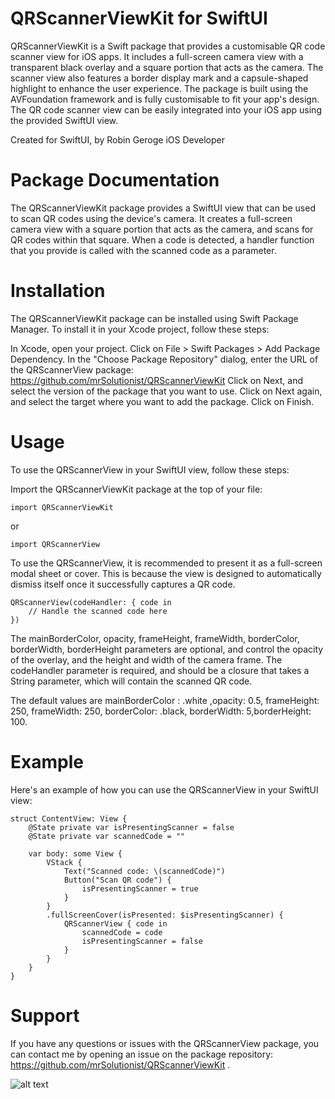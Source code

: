 # QRScannerViewKit for SwiftUI 

QRScannerViewKit is a Swift package that provides a customisable QR code scanner view for iOS apps. 
It includes a full-screen camera view with a transparent black overlay and a square portion that acts as the camera. 
The scanner view also features a border display mark and a capsule-shaped highlight to enhance the user experience. 
The package is built using the AVFoundation framework and is fully customisable to fit your app's design. 
The QR code scanner view can be easily integrated into your iOS app using the provided SwiftUI view.

Created for SwiftUI, 
by Robin Geroge
iOS Developer 


# Package Documentation
The QRScannerViewKit package provides a SwiftUI view that can be used to scan QR codes using the device's camera. It creates a full-screen camera view with a square portion that acts as the camera, and scans for QR codes within that square. When a code is detected, a handler function that you provide is called with the scanned code as a parameter.

# Installation
The QRScannerViewKit package can be installed using Swift Package Manager. To install it in your Xcode project, follow these steps:

In Xcode, open your project.
Click on File > Swift Packages > Add Package Dependency.
In the "Choose Package Repository" dialog, enter the URL of the QRScannerView package: https://github.com/mrSolutionist/QRScannerViewKit 
Click on Next, and select the version of the package that you want to use.
Click on Next again, and select the target where you want to add the package.
Click on Finish.


# Usage
To use the QRScannerView in your SwiftUI view, follow these steps:

Import the QRScannerViewKit package at the top of your file:

```
import QRScannerViewKit
```

or 

```
import QRScannerView
```
To use the QRScannerView, it is recommended to present it as a full-screen modal sheet or cover. This is because the view is designed to automatically dismiss itself once it successfully captures a QR code.

```
QRScannerView(codeHandler: { code in
    // Handle the scanned code here
})
```
The mainBorderColor, opacity, frameHeight, frameWidth, borderColor, borderWidth, borderHeight  parameters are optional, and control the opacity of the overlay, and the height and width of the camera frame. The codeHandler parameter is required, and should be a closure that takes a String parameter, which will contain the scanned QR code.

The default values are mainBorderColor : .white ,opacity: 0.5, frameHeight: 250, frameWidth: 250, borderColor: .black, borderWidth: 5,borderHeight: 100.

# Example

Here's an example of how you can use the QRScannerView in your SwiftUI view:

```
struct ContentView: View {
    @State private var isPresentingScanner = false
    @State private var scannedCode = ""

    var body: some View {
        VStack {
            Text("Scanned code: \(scannedCode)")
            Button("Scan QR code") {
                isPresentingScanner = true
            }
        }
        .fullScreenCover(isPresented: $isPresentingScanner) {
            QRScannerView { code in
                scannedCode = code
                isPresentingScanner = false
            }
        }
    }
}

```

# Support

If you have any questions or issues with the QRScannerView package, you can contact me by opening an issue on the package repository: https://github.com/mrSolutionist/QRScannerViewKit .


![alt text](https://github.com/mrSolutionist/QRScannerViewKit/blob/main/IMG_6013.HEIC)

